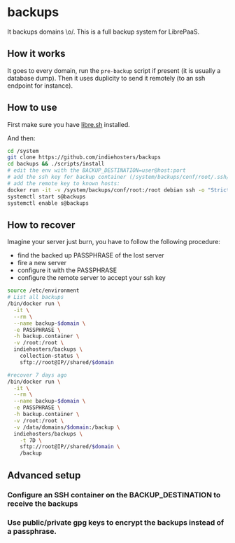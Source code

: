 # backups

It backups domains \o/.
This is a full backup system for LibrePaaS.

## How it works

It goes to every domain, run the `pre-backup` script if present (it is usually a database dump). Then it uses duplicity to send it remotely (to an ssh endpoint for instance).

## How to use

First make sure you have [libre.sh](https://github.com/indiehosters/libre.sh) installed.

And then:

```bash
cd /system
git clone https://github.com/indiehosters/backups
cd backups && ./scripts/install
# edit the env with the BACKUP_DESTINATION=user@host:port
# add the ssh key for backup container (/system/backups/conf/root/.ssh/id_rsa.pub) to autorized_hosts on the backup server
# add the remote key to known hosts:
docker run -it -v /system/backups/conf/root:/root debian ssh -o "StrictHostKeyChecking no" -o "BatchMode yes" -o "HostKeyAlgorithms=ssh-rsa" $USER@$HOST -p$PORT exit
systemctl start s@backups
systemctl enable s@backups
```

## How to recover

Imagine your server just burn, you have to follow the following procedure:

 - find the backed up PASSPHRASE of the lost server
 - fire a new server
 - configure it with the PASSPHRASE
 - configure the remote server to accept your ssh key

```bash
source /etc/environment
# List all backups
/bin/docker run \
  -it \
  --rm \
  --name backup-$domain \
  -e PASSPHRASE \
  -h backup.container \
  -v /root:/root \
  indiehosters/backups \
    collection-status \
    sftp://root@IP//shared/$domain

#recover 7 days ago
/bin/docker run \
  -it \
  --rm \
  --name backup-$domain \
  -e PASSPHRASE \
  -h backup.container \
  -v /root:/root \
  -v /data/domains/$domain:/backup \
  indiehosters/backups \
    -t 7D \
    sftp://root@IP//shared/$domain \
    /backup
```

## Advanced setup

### Configure an SSH container on the BACKUP_DESTINATION to receive the backups

### Use public/private gpg keys to encrypt the backups instead of a passphrase.
